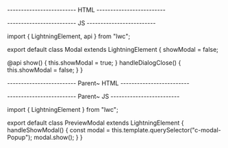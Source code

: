 ------------------------- HTML -------------------------

<template if:true={showModal}>
    <section
      role="dialog"
      tabindex="-1"
      aria-labelledby="modal-heading-01"
      aria-modal="true"
      aria-describedby="modal-content-id-1"
      class="slds-modal slds-fade-in-open"
    >
      <div class="slds-modal__container">
        <!-- Header Start -->
        <header class="slds-modal__header">
          <lightning-button-icon
            class="slds-modal__close"
            title="Close"
            icon-name="utility:close"
            icon-class="slds-button_icon-inverse"
            onclick={handleDialogClose}
          ></lightning-button-icon>

          <h2 class="slds-text-heading_medium slds-hyphenate header-string">
            My Modal Popup
          </h2>
        </header>
        <!-- Header End -->
        <div
          class="slds-modal__content slds-p-around_medium"
          id="modal-content-id-1"
        >
          <slot>
            <p>This is a custom modal popup component.</p>
          </slot>
        </div>
      </div>
    </section>
    <div class="slds-backdrop slds-backdrop_open"></div>
  </template>
</template>

------------------------- JS -------------------------

import { LightningElement, api } from "lwc";


export default class Modal extends LightningElement {
  showModal = false;

  @api show() {
    this.showModal = true;
  }
  handleDialogClose() {
    this.showModal = false;
  }
}


------------------------- Parent~ HTML -------------------------

<template>
  <lightning-card title="MiscModal" icon-name="custom:custom19">
    <div class="slds-var-m-around_medium">
      <lightning-button
        label="Show modal"
        onclick={handleShowModal}
      ></lightning-button>
      <c-modal-Popup> </c-modal-Popup>
    </div>
  </lightning-card>
</template>

------------------------- Parent~ JS -------------------------

import { LightningElement } from "lwc";

export default class PreviewModal extends LightningElement {
  handleShowModal() {
    const modal = this.template.querySelector("c-modal-Popup");
    modal.show();
  }
}